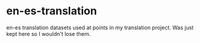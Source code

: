 # en-es-translation
en-es translation datasets used at points in my translation project.
Was just kept here so I wouldn't lose them.
